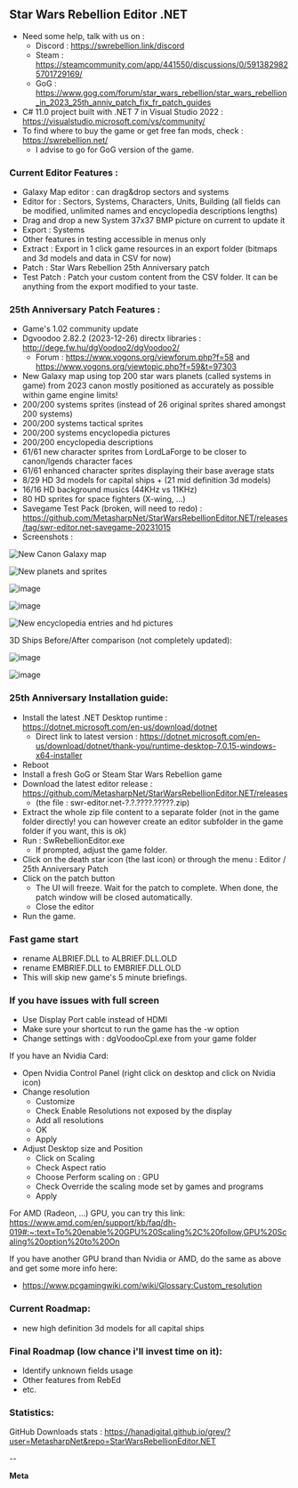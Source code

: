 ## Star Wars Rebellion Editor .NET
* Need some help, talk with us on :
  * Discord : https://swrebellion.link/discord
  * Steam : https://steamcommunity.com/app/441550/discussions/0/5913829825701729169/
  * GoG : https://www.gog.com/forum/star_wars_rebellion/star_wars_rebellion_in_2023_25th_anniv_patch_fix_fr_patch_guides
* C# 11.0 project built with .NET 7 in Visual Studio 2022 : https://visualstudio.microsoft.com/vs/community/
* To find where to buy the game or get free fan mods, check : https://swrebellion.net/
  * I advise to go for GoG version of the game.

### Current Editor Features :
* Galaxy Map editor : can drag&drop sectors and systems
* Editor for : Sectors, Systems, Characters, Units, Building (all fields can be modified, unlimited names and encyclopedia descriptions lengths)
* Drag and drop a new System 37x37 BMP picture on current to update it
* Export : Systems
* Other features in testing accessible in menus only
* Extract : Export in 1 click game resources in an export folder (bitmaps and 3d models and data in CSV for now)
* Patch : Star Wars Rebellion 25th Anniversary patch
* Test Patch : Patch your custom content from the CSV folder. It can be anything from the export modified to your taste.

### 25th Anniversary Patch Features :
* Game's 1.02 community update
* Dgvoodoo 2.82.2 (2023-12-26) directx libraries : http://dege.fw.hu/dgVoodoo2/dgVoodoo2/
  * Forum : https://www.vogons.org/viewforum.php?f=58 and https://www.vogons.org/viewtopic.php?f=59&t=97303
* New Galaxy map using top 200 star wars planets (called systems in game) from 2023 canon mostly positioned as accurately as possible within game engine limits!
* 200/200 systems sprites (instead of 26 original sprites shared amongst 200 systems)
* 200/200 systems tactical sprites
* 200/200 systems encyclopedia pictures
* 200/200 encyclopedia descriptions
* 61/61 new character sprites from LordLaForge to be closer to canon/lgends character faces
* 61/61 enhanced character sprites displaying their base average stats
* 8/29 HD 3d models for capital ships + (21 mid definition 3d models)
* 16/16 HD background musics (44KHz vs 11KHz)
* 80 HD sprites for space fighters (X-wing, ...)
* Savegame Test Pack (broken, will need to redo) : https://github.com/MetasharpNet/StarWarsRebellionEditor.NET/releases/tag/swr-editor.net-savegame-20231015
* Screenshots :

![New Canon Galaxy map](https://i.ibb.co/c8XZD0j/1.png)

![New planets and sprites](https://i.ibb.co/LpdxfcR/2.png)

![image](https://github.com/MetasharpNet/StarWarsRebellionEditor.NET/assets/70144948/0b8d8986-482f-4b87-ab49-339a8ef13a7e)

![image](https://github.com/MetasharpNet/StarWarsRebellionEditor.NET/assets/70144948/b2391190-872f-402f-a700-675739e0f056)

![New encyclopedia entries and hd pictures](https://i.ibb.co/KxVDTLc/4.png)

3D Ships Before/After comparison (not completely updated):

![image](https://github.com/MetasharpNet/StarWarsRebellionEditor.NET/assets/70144948/d2a09e53-8278-4073-ab99-b2821cea182d)

![image](https://github.com/MetasharpNet/StarWarsRebellionEditor.NET/assets/70144948/1f2461fe-576f-4d91-9321-0f6791c2378e)

### 25th Anniversary Installation guide:
* Install the latest .NET Desktop runtime : https://dotnet.microsoft.com/en-us/download/dotnet
  * Direct link to latest version : https://dotnet.microsoft.com/en-us/download/dotnet/thank-you/runtime-desktop-7.0.15-windows-x64-installer
* Reboot
* Install a fresh GoG or Steam Star Wars Rebellion game
* Download the latest editor release : https://github.com/MetasharpNet/StarWarsRebellionEditor.NET/releases
  * (the file : swr-editor.net-?.?.????.?????.zip)
* Extract the whole zip file content to a separate folder (not in the game folder directly! you can however create an editor subfolder in the game folder if you want, this is ok)
* Run : SwRebellionEditor.exe
  * If prompted, adjust the game folder.
* Click on the death star icon (the last icon) or through the menu : Editor / 25th Anniversary Patch
* Click on the patch button
  * The UI will freeze. Wait for the patch to complete. When done, the patch window will be closed automatically.
  * Close the editor
* Run the game.

### Fast game start
* rename ALBRIEF.DLL to ALBRIEF.DLL.OLD
* rename EMBRIEF.DLL to EMBRIEF.DLL.OLD
* This will skip new game's 5 minute briefings.

### If you have issues with full screen
* Use Display Port cable instead of HDMI
* Make sure your shortcut to run the game has the -w option
* Change settings with : dgVoodooCpl.exe from your game folder

If you have an Nvidia Card:
* Open Nvidia Control Panel (right click on desktop and click on Nvidia icon)
* Change resolution
  * Customize
  * Check Enable Resolutions not exposed by the display
  * Add all resolutions
  * OK
  * Apply
* Adjust Desktop size and Position
  * Click on Scaling
  * Check Aspect ratio
  * Choose Perform scaling on : GPU
  * Check Override the scaling mode set by games and programs
  * Apply

For AMD (Radeon, ...) GPU, you can try this link: https://www.amd.com/en/support/kb/faq/dh-019#:~:text=To%20enable%20GPU%20Scaling%2C%20follow,GPU%20Scaling%20option%20to%20On

If you have another GPU brand than Nvidia or AMD, do the same as above and get some more info here:
* https://www.pcgamingwiki.com/wiki/Glossary:Custom_resolution

### Current Roadmap:
* new high definition 3d models for all capital ships

### Final Roadmap (low chance i'll invest time on it):
* Identify unknown fields usage
* Other features from RebEd
* etc.

### Statistics:
GitHub Downloads stats : https://hanadigital.github.io/grev/?user=MetasharpNet&repo=StarWarsRebellionEditor.NET

--

**Meta**
